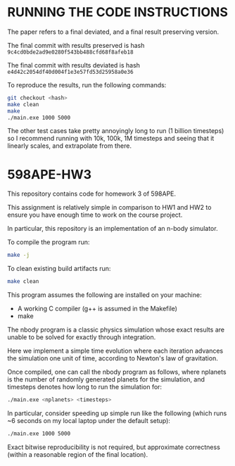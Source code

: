 # RUNNING THE CODE INSTRUCTIONS
The paper refers to a final deviated, and a final result preserving version.

The final commit with results preserved is hash `9c4cd0bde2ad9e0280f543bb488cfd68f8afeb18`

The final commit with results deviated is hash `e4d42c2054df40d004f1e3e57fd53d25958a0e36`

To reproduce the results, run the following commands:
```bash
git checkout <hash>
make clean
make
./main.exe 1000 5000
```

The other test cases take pretty annoyingly long to run (1 billion timesteps) so I recommend running with 10k, 100k, 1M timesteps and seeing that it linearly scales, and extrapolate from there.

# 598APE-HW3

This repository contains code for homework 3 of 598APE.

This assignment is relatively simple in comparison to HW1 and HW2 to ensure you have enough time to work on the course project.

In particular, this repository is an implementation of an n-body simulator.

To compile the program run:
```bash
make -j
```

To clean existing build artifacts run:
```bash
make clean
```

This program assumes the following are installed on your machine:
* A working C compiler (g++ is assumed in the Makefile)
* make

The nbody program is a classic physics simulation whose exact results are unable to be solved for exactly through integration.

Here we implement a simple time evolution where each iteration advances the simulation one unit of time, according to Newton's law of gravitation.

Once compiled, one can call the nbody program as follows, where nplanets is the number of randomly generated planets for the simulation, and timesteps denotes how long to run the simulation for:
```bash
./main.exe <nplanets> <timesteps>
```

In particular, consider speeding up simple run like the following (which runs ~6 seconds on my local laptop under the default setup):
```bash
./main.exe 1000 5000
```

Exact bitwise reproducibility is not required, but approximate correctness (within a reasonable region of the final location).